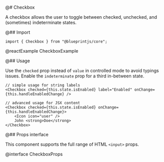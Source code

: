 @# Checkbox

A checkbox allows the user to toggle between checked, unchecked, and (sometimes) indeterminate states.

@## Import

```tsx
import { Checkbox } from "@blueprintjs/core";
```

@reactExample CheckboxExample

@## Usage

Use the `checked` prop instead of `value` in controlled mode to avoid typings issues.
Enable the `indeterminate` prop for a third in-between state.

```tsx
// simple usage for string labels
<Checkbox checked={this.state.isEnabled} label="Enabled" onChange={this.handleEnabledChange} />

// advanced usage for JSX content
<Checkbox checked={this.state.isEnabled} onChange={this.handleEnabledChange}>
    <Icon icon="user" />
    John <strong>Doe</strong>
</Checkbox>
```

@## Props interface

This component supports the full range of HTML `<input>` props.

@interface CheckboxProps
